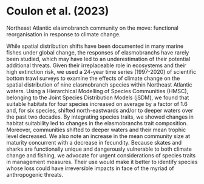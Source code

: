 # Coulon et al. (2023)
Northeast Atlantic elasmobranch community on the move: functional reorganisation in response to climate change.

While spatial distribution shifts have been documented in many marine fishes under global change, the responses of elasmobranchs have rarely been studied, which may have led to an underestimation of their potential additional threats. Given their irreplaceable role in ecosystems and their high extinction risk, we used a 24-year time series (1997-2020) of scientific bottom trawl surveys to examine the effects of climate change on the spatial distribution of nine elasmobranch species within Northeast Atlantic waters. Using a Hierarchical Modelling of Species Communities (HMSC), belonging to the Joint Species Distribution Models (jSDM), we found that suitable habitats for four species increased on average by a factor of 1.6 and, for six species, shifted north-eastwards and/or to deeper waters over the past two decades. By integrating species traits, we showed changes in habitat suitability led to changes in the elasmobranchs trait composition. Moreover, communities shifted to deeper waters and their mean trophic level decreased. We also note an increase in the mean community size at maturity concurrent with a decrease in fecundity. Because skates and sharks are functionally unique and dangerously vulnerable to both climate change and fishing, we advocate for urgent considerations of species traits in management measures. Their use would make it better to identify species whose loss could have irreversible impacts in face of the myriad of anthropogenic threats.
